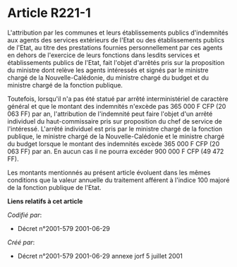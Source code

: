 # Article R221-1

L'attribution par les communes et leurs établissements publics d'indemnités aux agents des services extérieurs de l'Etat ou
des établissements publics de l'Etat, au titre des prestations fournies personnellement par ces agents en dehors de
l'exercice de leurs fonctions dans lesdits services et établissements publics de l'Etat, fait l'objet d'arrêtés pris sur la
proposition du ministre dont relève les agents intéressés et signés par le ministre chargé de la Nouvelle-Calédonie, du
ministre chargé du budget et du ministre chargé de la fonction publique.

Toutefois, lorsqu'il n'a pas été statué par arrêté interministériel de caractère général et que le montant des indemnités
n'excède pas 365 000 F CFP (20 063 FF) par an, l'attribution de l'indemnité peut faire l'objet d'un arrêté individuel du
haut-commissaire pris sur proposition du chef de service de l'intéressé. L'arrêté individuel est pris par le ministre chargé
de la fonction publique, le ministre chargé de la Nouvelle-Calédonie et le ministre chargé du budget lorsque le montant des
indemnités excède 365 000 F CFP (20 063 FF) par an. En aucun cas il ne pourra excéder 900 000 F CFP (49 472 FF).

Les montants mentionnés au présent article évoluent dans les mêmes conditions que la valeur annuelle du traitement afférent à
l'indice 100 majoré de la fonction publique de l'Etat.

**Liens relatifs à cet article**

_Codifié par_:

  - Décret n°2001-579 2001-06-29

_Créé par_:

  - Décret n°2001-579 2001-06-29 annexe jorf 5 juillet 2001
